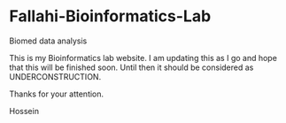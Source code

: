 # Fallahi-Bioinformatics-Lab
Biomed data analysis

This is my Bioinformatics lab website.
I am updating this as I go and hope that this will be finished soon. 
Until then it should be considered as UNDERCONSTRUCTION.

Thanks for your attention.

Hossein
